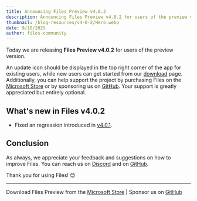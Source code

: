 ```yaml
---
title: Announcing Files Preview v4.0.2
description: Announcing Files Preview v4.0.2 for users of the preview version.
thumbnail: /blog-resources/v4-0-2/Hero.webp
date: 9/10/2025
author: files-community
---
```


Today we are releasing **Files Preview v4.0.2** for users of the preview version.

An update icon should be displayed in the top right corner of the app for existing users, while new users can get started from our [download](/download/) page. Additionally, you can help support the project by purchasing Files on the [Microsoft Store](ms-windows-store://pdp/?ProductId=9NSQD9PKV3SS&cid=FilesWebsite) or by sponsoring us on [GitHub](https://github.com/sponsors/yaira2). Your support is greatly appreciated but entirely optional.

## What's new in Files v4.0.2

- Fixed an regression introduced in [v4.0.1](/blog/posts/v4-0-1).

## Conclusion

As always, we appreciate your feedback and suggestions on how to improve Files. You can reach us on [Discord](https://discord.gg/files) and on [GitHub](https://github.com/files-community/Files/).

Thank you for using Files! 😊

---

Download Files Preview from the [Microsoft Store](ms-windows-store://pdp/?ProductId=9NSQD9PKV3SS&cid=FilesWebsite) | Sponsor us on [GitHub](https://github.com/sponsors/yaira2/)
